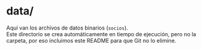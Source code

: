 # data/
Aquí van los archivos de datos binarios (`socios`).  
Este directorio se crea automáticamente en tiempo de ejecución,  pero no la carpeta, por eso incluimos este README para que Git no lo elimine.

